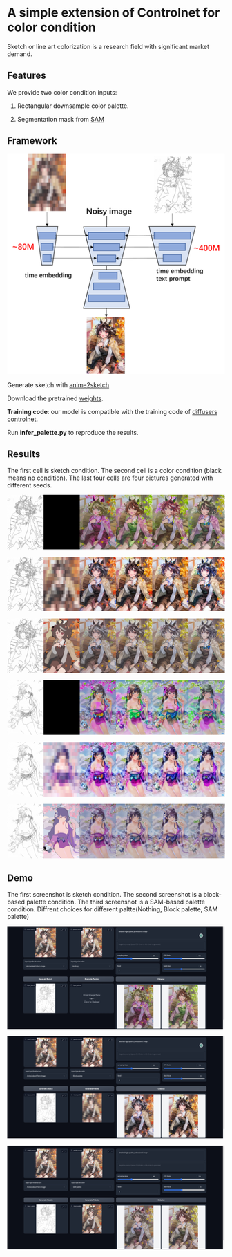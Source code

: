 # A simple extension of Controlnet for color condition

Sketch or line art colorization is a research field with significant market demand. 

## Features
We provide two color condition inputs:
1. Rectangular downsample color palette.

2. Segmentation mask from [SAM](https://segment-anything.com/demo)


## Framework

![framework](./assets/framework.png)


Generate sketch with [anime2sketch](https://github.com/Mukosame/Anime2Sketch)

Download the pretrained [weights](https://drive.google.com/drive/folders/1HmOfefmXpYYOBBi9wuDoIGpiWxjFXMw7?usp=sharing).


**Training code**: our model is compatible with the training code of [diffusers controlnet](https://github.com/huggingface/diffusers/tree/main/examples/controlnet).

Run __infer_palette.py__ to reproduce the results.


## Results 


The first cell is sketch condition. The second cell is a color condition (black means no condition). The last four cells are four pictures generated with different seeds.

![103459523_p0](./assets/103459523_p0.png)

![palette_103459523_p0](./assets/palette_103459523_p0.png)

![sam_103459523_p0](./assets/sam_103459523_p0.png)

![103882937_p1](./assets/103882937_p1.png)

![palette_103882937_p1](./assets/palette_103882937_p1.png)

![sam_103882937_p1](./assets/sam_103882937_p1.png)



## Demo
The first screenshot is sketch condition. The second screenshot is a block-based palette condition. The third screenshot is a SAM-based palette condition. Diffrent choices for different paltte(Nothing, Block palette, SAM palette)

![line_demo](./assets/line_demo.png)

![palette_demo](./assets/palette_demo.png)

![sam_demo](./assets/sam_demo.png)

